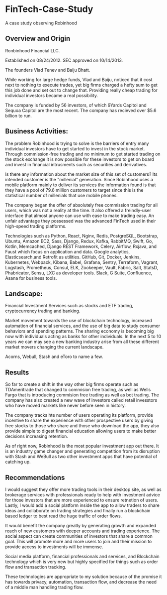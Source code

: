 # FinTech-Case-Study


A case study observing Robinhood 

## Overview and Origin

Ronbinhood Financial LLC.

Established on 08/24/2012. SEC approved on 10/14/2013.

The founders Vlad Tenev and Baiju Bhatt.

While working for large hedge funds, Vlad and Baiju, noticed that it cost next to nothing to execute trades, yet big firms charged a hefty sum to get this job done and set out to change that. Providing really cheap trading for individual investors became a real possibility.

The company is funded by 56 investors, of which 9Yards Capitol and Sequoa Capitol are the most recent. The company has recieved over $5.6 billion to run.

## Business Activities:

The problem Robinhood is trying to solve is the barriers of entry many individual investors have to get started to invest in the stock market. Through commission-free trading and no minimum to get started trading on the stock exchange it is now possible for these investors to get on board and invest in financial intrusments such as securities and derivatives.

Is there any information about the market size of this set of customers? Its intended customer is the "millenial" generation. Since Robinhood uses a mobile platform mainly to deliver its services the information found is that they have a pool of 79.6 million customers to target since this is the statistical number of millenials that use mobile phones. 

The company began the offer of absolutely free commission trading for all users, which was not a reality at the time. It also offered a freindly-user interface that almost anyone can use with ease to make trading easy. An unfair advantage they possessed was the advanced FinTech used in their high-speed trading platforms. 

Technologies such as Python, React, Nginx, Redis, PostgreSQL, Bootstrap, Ubuntu, Amazon EC2, Sass, Django, Redux, Kafka, RabbitMQ, Swift, Go, Kotlin, Memcached, Django REST Framework, Celery, Airflow, Rxjava, and Faust which focus on application and data. Google analytics, Elasticsearch,and Retrofit as utilities. GitHub, Git, Docker, Jenkins, Kubernetes, Webpack, Kibana, Babel, Grafana, Sentry, Terraform, Vagrant, Logstash, Prometheus, Consul, ELK, Zookeeper, Vault, Fabric, Salt, StatsD, Phabricator, Sensu, LXC as developer tools. Slack, G Suite, Confluence, Asana for business tools. 

## Landscape:

Financial Investment Services such as stocks and ETF trading, cryptocurrency trading and banking. 

Market movement towards the use of blockchain technology, increased automation of financial services, and the use of big data to study consumer behaviors and spending patterns. The sharing economy is becoming big now with individuals acting as banks for other individuals. In the next 5 to 10 years we can may see a new banking industry arise from all these different market movers changing the current landscape. 

Acorns, Webull, Stash and eToro to name a few. 

## Results
So far to create a shift in the way other big firms operate such as TDAmeritrade that changed to commision free trading, as well as Wells Fargo that is introducing commision free trading as well as bot trading. The company has also created a new wave of investors called retail invesstors who have moved markets like never before seen in history. 

The company tracks hte number of users operating its platform, provide incentive to share the experience with other prospective users by giving free stocks to those who share and those who download the app, they also provide simple to digest financial education allowing users to make better decisions increasing retention. 

As of right now, Robinhood is the most popular investment app out there. It is an industry game changer and generating competition from its disruption with Stash and WeBull as two other investment apps that have potential of catching up. 

## Recommendations

I would suggest they offer more trading tools in their desktop site, as well as brokerage services with professionals ready to help with investment advice for those investors that are more experienced to ensure retnetion of users. Lastly, I would add a social platform inside the app to allow traders to share ideas and collaborate on trading strategies and finally run a blockchain based ledger to best read the huge traffic of order flows. 

It would benefit the company greatly by generating growth and expanded reach of new customers with deeper accounts and trading experience. The social aspect can create communities of investors that share a common goal. This will promote more and more users to join and their mission to provide access to investments will be immense. 

Social media platform, financial professionals and services, and Blockchain technology which is very new but highly specified for things such as order flow and transaction tracking. 

These technologies are appropriate to my solution because of the promise it has towards privacy, automation, transaction flow, and decrease the need of a middle man handling trading flow. 
